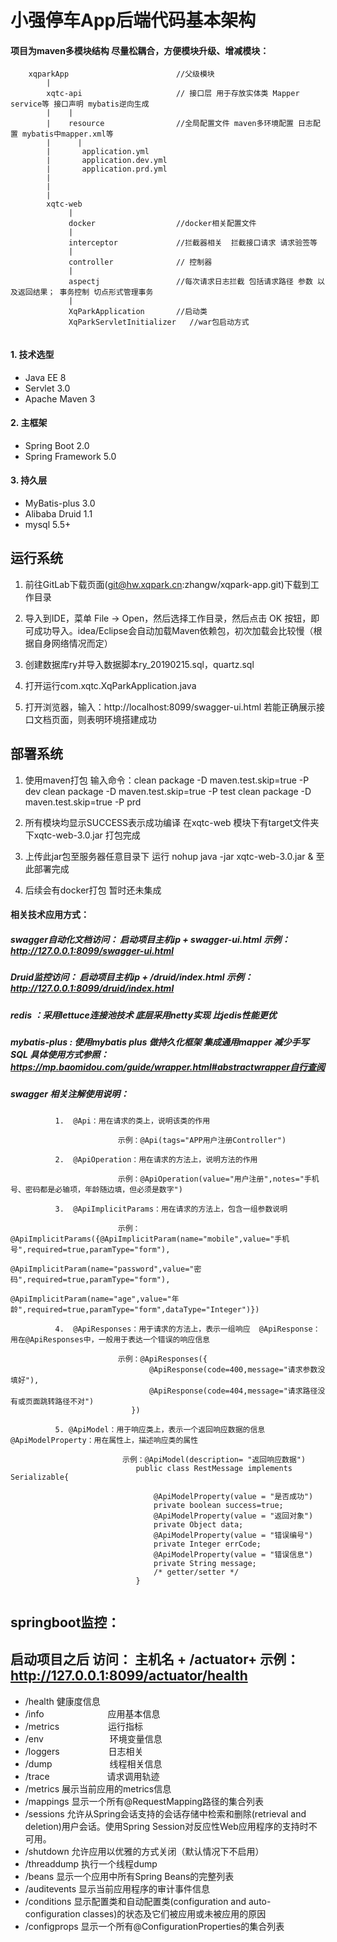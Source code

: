 # **小强停车App后端代码基本架构**

#### 项目为maven多模块结构 尽量松耦合，方便模块升级、增减模块：
```
    xqparkApp                        //父级模块
        |
        xqtc-api                     // 接口层 用于存放实体类 Mapper service等 接口声明 mybatis逆向生成
        |    |
        |    resource                //全局配置文件 maven多环境配置 日志配置 mybatis中mapper.xml等
        |      |
        |       application.yml    
        |       application.dev.yml
        |       application.prd.yml
        |
        |
        |
        xqtc-web    
             |
             docker                  //docker相关配置文件
             |
             interceptor             //拦截器相关  拦截接口请求 请求验签等
             |
             controller              // 控制器 
             |
             aspectj                 //每次请求日志拦截 包括请求路径 参数 以及返回结果； 事务控制 切点形式管理事务
             |
             XqParkApplication       //启动类
             XqParkServletInitializer   //war包启动方式
             
```

#### 1. **技术选型**
 + Java EE 8
 + Servlet 3.0
 + Apache Maven 3 
#### 2. 主框架
 + Spring Boot 2.0
 + Spring Framework 5.0
#### 3. 持久层
 + MyBatis-plus  3.0
 + Alibaba Druid 1.1
 + mysql 5.5+

## 运行系统
 1. 前往GitLab下载页面(git@hw.xqpark.cn:zhangw/xqpark-app.git)下载到工作目录
 
 2. 导入到IDE，菜单 File -> Open，然后选择工作目录，然后点击 OK 按钮，即可成功导入。idea/Eclipse会自动加载Maven依赖包，初次加载会比较慢（根据自身网络情况而定）

 3. 创建数据库ry并导入数据脚本ry_20190215.sql，quartz.sql
 
 4. 打开运行com.xqtc.XqParkApplication.java
 
 5. 打开浏览器，输入：http://localhost:8099/swagger-ui.html
      若能正确展示接口文档页面，则表明环境搭建成功
## 部署系统
 1. 使用maven打包 输入命令：clean package -D maven.test.skip=true -P dev 
                           clean package -D maven.test.skip=true -P test
                           clean package -D maven.test.skip=true -P prd
 2. 所有模块均显示SUCCESS表示成功编译 在xqtc-web 模块下有target文件夹下xqtc-web-3.0.jar 打包完成
 
 3. 上传此jar包至服务器任意目录下  运行 nohup java -jar xqtc-web-3.0.jar &  至此部署完成

 4. 后续会有docker打包 暂时还未集成
 
#### 相关技术应用方式：

##### swagger自动化文档访问： 启动项目主机ip + swagger-ui.html  示例： http://127.0.0.1:8099/swagger-ui.html 

##### Druid监控访问： 启动项目主机ip + /druid/index.html       示例： http://127.0.0.1:8099/druid/index.html  

##### redis ：采用lettuce连接池技术 底层采用netty实现 比jedis性能更优

##### mybatis-plus : 使用mybatis plus 做持久化框架 集成通用mapper 减少手写SQL  具体使用方式参照：https://mp.baomidou.com/guide/wrapper.html#abstractwrapper自行查阅 

##### swagger 相关注解使用说明：
```
          1.  @Api：用在请求的类上，说明该类的作用  
          
                        示例：@Api(tags="APP用户注册Controller")
              
          2.  @ApiOperation：用在请求的方法上，说明方法的作用
          
                        示例：@ApiOperation(value="用户注册",notes="手机号、密码都是必输项，年龄随边填，但必须是数字")
          
          3.  @ApiImplicitParams：用在请求的方法上，包含一组参数说明
          
                        示例：@ApiImplicitParams({@ApiImplicitParam(name="mobile",value="手机号",required=true,paramType="form"),
                                                   @ApiImplicitParam(name="password",value="密码",required=true,paramType="form"),
                                                   @ApiImplicitParam(name="age",value="年龄",required=true,paramType="form",dataType="Integer")}) 
                                     
          4.  @ApiResponses：用于请求的方法上，表示一组响应  @ApiResponse：用在@ApiResponses中，一般用于表达一个错误的响应信息
                        
                        示例：@ApiResponses({
                               @ApiResponse(code=400,message="请求参数没填好"),
                               @ApiResponse(code=404,message="请求路径没有或页面跳转路径不对")
                           })

          5. @ApiModel：用于响应类上，表示一个返回响应数据的信息    @ApiModelProperty：用在属性上，描述响应类的属性
          
                         示例：@ApiModel(description= "返回响应数据")
                            public class RestMessage implements Serializable{
                             
                                @ApiModelProperty(value = "是否成功")
                                private boolean success=true;
                                @ApiModelProperty(value = "返回对象")
                                private Object data;
                                @ApiModelProperty(value = "错误编号")
                                private Integer errCode;
                                @ApiModelProperty(value = "错误信息")
                                private String message;
                                /* getter/setter */
                            }
                      
```
## springboot监控：
## 启动项目之后 访问： 主机名 + /actuator+    示例： http://127.0.0.1:8099/actuator/health 
+ /health            健康度信息
+ /info 　　　　　　　应用基本信息
+ /metrics 　　　　　 运行指标
+ /env 　　　　　　　 环境变量信息
+ /loggers 　　　　　 日志相关
+ /dump 　　　　　  　线程相关信息
+ /trace 　　　　　　 请求调用轨迹
+ /metrics           展示当前应用的metrics信息
+ /mappings          显示一个所有@RequestMapping路径的集合列表
+ /sessions          允许从Spring会话支持的会话存储中检索和删除(retrieval and deletion)用户会话。使用Spring Session对反应性Web应用程序的支持时不可用。
+ /shutdown          允许应用以优雅的方式关闭（默认情况下不启用）
+ /threaddump        执行一个线程dump	
+ /beans             显示一个应用中所有Spring Beans的完整列表
+ /auditevents       显示当前应用程序的审计事件信息
+ /conditions        显示配置类和自动配置类(configuration and auto-configuration classes)的状态及它们被应用或未被应用的原因
+ /configprops       显示一个所有@ConfigurationProperties的集合列表